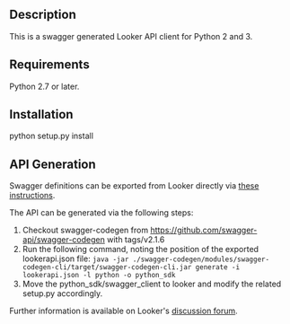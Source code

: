 ## Description
This is a swagger generated Looker API client for Python 2 and 3.

## Requirements
Python 2.7 or later.

## Installation
python setup.py install

## API Generation
Swagger definitions can be exported from Looker directly via [these instructions](https://discourse.looker.com/t/generating-client-sdks-for-the-looker-api/3185).

The API can be generated via the following steps:

1. Checkout swagger-codegen from https://github.com/swagger-api/swagger-codegen with tags/v2.1.6
2. Run the following command, noting the position of the exported lookerapi.json file: `java -jar ./swagger-codegen/modules/swagger-codegen-cli/target/swagger-codegen-cli.jar generate -i lookerapi.json -l python -o python_sdk`
3. Move the python_sdk/swagger_client to looker and modify the related setup.py accordingly.

Further information is available on Looker's [discussion forum](https://discourse.looker.com/t/generating-client-sdks-for-the-looker-api/3185).

